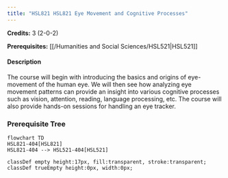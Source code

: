 ```yaml
---
title: "HSL821 HSL821 Eye Movement and Cognitive Processes"
---
```

**Credits:** 3 (2-0-2)

**Prerequisites:** [[/Humanities and Social Sciences/HSL521|HSL521]]

#### Description
The course will begin with introducing the basics and origins of eye-movement of the human eye. We will then see how analyzing eye movement patterns can provide an insight into various cognitive processes such as vision, attention, reading, language processing, etc. The course will also provide hands-on sessions for handling an eye tracker.

### Prerequisite Tree

```mermaid
flowchart TD
HSL821-404[HSL821]
HSL821-404 --> HSL521-404[HSL521]

classDef empty height:17px, fill:transparent, stroke:transparent;
classDef trueEmpty height:0px, width:0px;
```